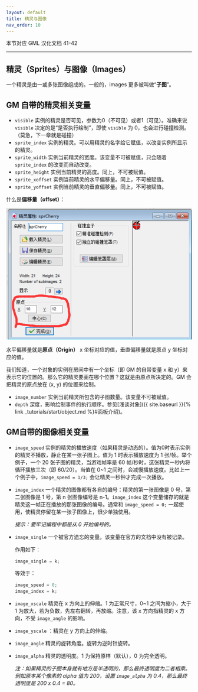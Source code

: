 ```yaml
---
layout: default
title: 精灵与图像
nav_order: 10
---
```


本节对应 GML 汉化文档 41-42

---

## 精灵（Sprites）与图像（Images）

一个精灵是由一或多张图像组成的。一般的，images 更多被叫做“**子图**”。

## GM 自带的精灵相关变量

* `visible` 实例的精灵是否可见，参数为0（不可见）或者1（可见）。准确来说 `visible` 决定的是“是否执行绘制”，即使 `visible` 为 0，也会进行碰撞检测。（莫急，下一章就是碰撞）
* `sprite_index` 实例的精灵。可以用精灵的名字给它赋值，以改变实例所显示的精灵。
* `sprite_width` 实例当前精灵的宽度。该变量不可被赋值，只会随着 `sprite_index` 的改变而自动改变。
* `sprite_height` 实例当前精灵的高度。同上，不可被赋值。
* `sprite_xoffset` 实例当前精灵的水平偏移量。同上，不可被赋值。
* `sprite_yoffset` 实例当前精灵的垂直偏移量。同上，不可被赋值。

什么是**偏移量（offset）**：

![Offset](/assets/images/sprite_image/offset.png)

水平偏移量就是**原点（Origin）** x 坐标对应的值，垂直偏移量就是原点 y 坐标对应的值。

我们知道，一个对象的实例在房间中有一个坐标（即 GM 的自带变量 x 和 y）来表示它的位置的。那么它的精灵要画在哪个位置？这就是由原点所决定的。GM 会把精灵的原点放在 (x, y) 的位置来绘制。

* `image_number` 实例当前精灵所包含的子图数量。该变量不可被赋值。
* `depth` 深度，影响绘制事件的执行顺序。参见[浅谈对象]({{ site.baseurl }}{% link _tutorials/start/object.md %}#面板介绍)。

## GM自带的图像相关变量

* `image_speed` 实例的精灵的播放速度（如果精灵是动态的）。值为0时表示实例的精灵不播放，静止在某一张子图上。值为 1 时表示播放速度为 1 张/帧。举个例子，一个 20 张子图的精灵，当游戏帧率是 60 帧/秒时，这张精灵一秒内将循环播放三次（即 60/20）。当值在 0\~1 之间时，会减慢播放速度。比如上一个例子中，`image_speed = 1/3;` 会让精灵一秒钟才完成一次播放。

* `image_index` 一个精灵的图像都有各自的编号：精灵的第一张图像是 0 号，第二张图像是 1 号，第 n 张图像编号是 n-1。`image_index` 这个变量储存的就是精灵这一帧正在播放的那张图像的编号。通常和 `image_speed = 0;` 一起使用，使精灵停留在某一张子图像上，很少单独使用。

    *提示：要牢记编程中都是从 0 开始编号的。*

* `image_single` 一个被官方遗忘的变量。该变量在官方的文档中没有被记录。

    作用如下：

    ```c
    image_single = k;
    ```

    等效于：

    ```c
    image_speed = 0;
    image_index = k;
    ```

* `image_xscale` 精灵在 x 方向上的伸缩。1 为正常尺寸，0~1 之间为缩小，大于 1 为放大，若为负数，先左右翻转，再放缩。注意，该 x 方向指精灵的 x 方向，不受 `image_angle` 的影响。
* `image_yscale` ：精灵在 y 方向上的伸缩。
* `image_angle` 精灵的旋转角度。旋转为逆时针旋转。
* `image_alpha` 精灵的透明度。1 为保持原样（默认），0 为完全透明。

    *注：如果精灵的子图本身就有地方是半透明的，那么最终透明度为二者相乘。例如原本某个像素的 alpha 值为 200，设置 `image_alpha` 为 0.4，那么最终透明度是 200 x 0.4 = 80。*
